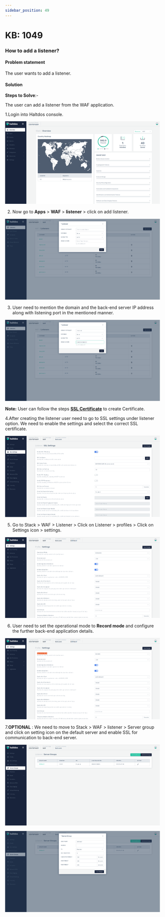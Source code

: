 ```yaml
---
sidebar_position: 49
---
```


# KB: 1049

### **How to add a listener?**

#### **Problem statement**

The user wants to add a listener.

#### **Solution**

**Steps to Solve**:-

The user can add a listener from the WAF application.

1.Login into Haltdos console.

![kb-1049](/img/waf/v7/kb/overview_kb_1049_1.png)

2. Now go to **Apps** > **WAF** > **listener** > click on add listener.

![kb-1049](/img/waf/v7/kb/add_listener_kb_1049_2.png)

3. User need to mention the domain and the back-end server IP address along with listening port in the mentioned manner.

![kb-1049](/img/waf/v7/kb/add_listener_kb_1049_3.png)

**Note:** User can follow the steps [**SSL Certificate**](kb-1028.md) to create Certificate.

4.After creating the listener user need to go to SSL settings under listener option. We need to enable the settings and select the correct SSL certificate.

![kb-1049](/img/waf/v7/kb/settings_kb_1049_4.png)

5. Go to Stack > WAF > Listener > Click on Listener > profiles > Click on Settings icon > settings.

![kb-1049](/img/waf/v7/kb/settings_kb_1049_5.png)

6. User need to set the operational mode to **Record mode** and configure the further back-end application details.

![kb-1049](/img/waf/v7/kb/settings_kb_1049_6.png)

7.**OPTIONAL** : We need to move to Stack > WAF > listener > Server group and click on setting icon on the default server and enable SSL for communication to back-end server.

![kb-1049](/img/waf/v7/kb/severs_group_kb_1049_7.png)

![kb-1049](/img/waf/v7/kb/severs_group_kb_1049_8.png)





